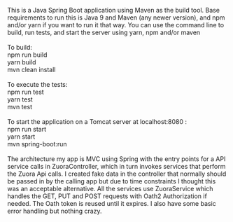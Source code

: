 This is a Java Spring Boot application using Maven as the build tool.
Base requirements to run this is Java 9 and Maven (any newer version), and npm and/or yarn if you want to run it that way. 
You can use the command line to build, run tests, and start the server using yarn, npm and/or maven
<br/><br/>
To build: <br/>
npm run build  <br/>
yarn build <br/>
mvn clean install
<br/><br/>To execute the tests:<br/>
npm run test <br/>
yarn test <br/>
mvn test
<br/><br/>To start the application on a Tomcat server at localhost:8080 :<br/>
npm run start <br/>
yarn start <br/>
mvn spring-boot:run
<br/><br/>
The architecture my app is MVC using Spring with the entry points for a API service calls in
ZuoraController, which in turn invokes services that perform the Zuora Api calls.
I created fake data in the controller that normally should be passed in by the calling app
but due to time constraints I thought this was an acceptable alternative.
All the services use ZuoraService which handles the GET, PUT and POST requests 
with Oath2 Authorization if needed. The Oath token is reused until it expires.
I also have some basic error handling but nothing crazy.

